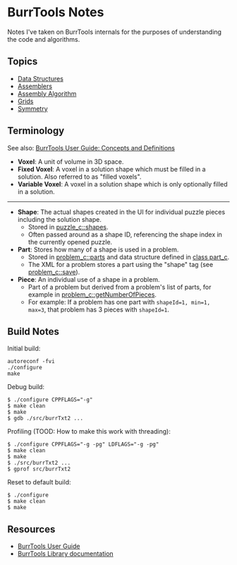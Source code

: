 
# BurrTools Notes

Notes I've taken on BurrTools internals for the purposes of understanding the code and algorithms.

## Topics

* [Data Structures](data-structures.md)
* [Assemblers](assemblers.md)
* [Assembly Algorithm](assembly-algorithm.md)
* [Grids](grids.md)
* [Symmetry](symmetry.md)

## Terminology

See also: [BurrTools User Guide: Concepts and Definitions](https://burrtools.sourceforge.net/gui-doc/ConceptsandDefinitions.html)

* **Voxel**: A unit of volume in 3D space.
* **Fixed Voxel**: A voxel in a solution shape which must be filled in a solution. Also referred to as "filled voxels".
* **Variable Voxel**: A voxel in a solution shape which is only optionally filled in a solution.

-----

* **Shape**: The actual shapes created in the UI for individual puzzle pieces including the solution shape.
    * Stored in [puzzle_c::shapes](burr-tools/src/lib/puzzle.h#L61).
    * Often passed around as a shape ID, referencing the shape index in the currently opened puzzle.
* **Part**: Stores how many of a shape is used in a problem.
    * Stored in [problem_c::parts](burr-tools/src/lib/problem.h#L84) and data structure defined in [class part_c](burr-tools/src/lib/problem.cpp#L48).
    * The XML for a problem stores a part using the "shape" tag (see [problem_c::save](burr-tools/src/lib/problem.cpp#L129)).
* **Piece**: An individual use of a shape in a problem.
    * Part of a problem but derived from a problem's list of parts, for example in [problem_c::getNumberOfPieces](burr-tools/src/lib/problem.cpp#L761).
    * For example: If a problem has one part with `shapeId=1, min=1, max=3`, that problem has 3 pieces with `shapeId=1`.

## Build Notes

Initial build:

    autoreconf -fvi
    ./configure
    make

Debug build:

    $ ./configure CPPFLAGS="-g"
    $ make clean
    $ make
    $ gdb ./src/burrTxt2 ...

Profiling (TOOD: How to make this work with threading):

    $ ./configure CPPFLAGS="-g -pg" LDFLAGS="-g -pg"
    $ make clean
    $ make
    $ ./src/burrTxt2 ...
    $ gprof src/burrTxt2

Reset to default build:

    $ ./configure
    $ make clean
    $ make

## Resources

* [BurrTools User Guide](https://burrtools.sourceforge.net/gui-doc/toc.html)
* [BurrTools Library documentation](https://burrtools.sourceforge.net/lib-doc/index.html)